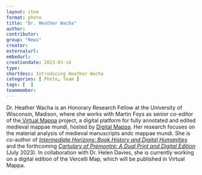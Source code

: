 ```yaml
---
layout: item
format: photo
title: "Dr. Heather Wacha"
author: 
contributor: 
group: "News"
creator: 
externalurl: 
embedurl: 
creationdate: 2023-03-14
type:
shortdesc: Introducing Heather Wacha
categories: [ Photo, Team ]
tags: [  ]
teammember: 
---
```

Dr. Heather Wacha is an Honorary Research Fellow at the University of Wisconsin, Madison, where she works with Martin Foys as senior co-editor of the<a
href="https://sims2.digitalmappa.org/36"> Virtual Mappa</a> project, a digital platform for fully annotated and edited medieval mappae mundi, hosted by <a href="http://digitalmappa.org"> Digital Mappa</a>. Her research focuses on the material analysis of medieval manuscripts andc mappae mundi. She is
co-author of <a href="https://uwpress.wisc.edu/books/5809.htm"><i>Intermediate Horizons: Book History and Digital Humanities</i></a> and the forthcoming <a href="https://utorontopress.com/search-results/?keyword=cartulary+of+premontre"><i>Cartulary of Prémontré: A Dual Print and Digital Edition</i></a> (July 2023). In collaboration with Dr. Helen Davies, she is currently working on a digital edition of the Vercelli Map, which will be published in Virtual Mappa.
